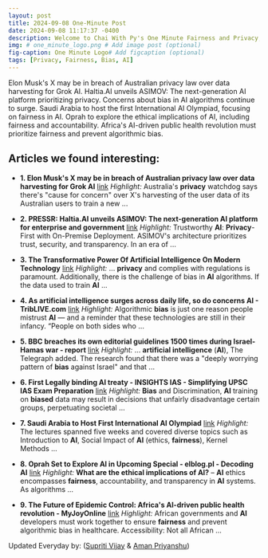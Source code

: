```yaml
---
layout: post
title: 2024-09-08 One-Minute Post
date: 2024-09-08 11:17:37 -0400
description: Welcome to Chai With Py's One Minute Fairness and Privacy, which aims to provide you the current happenings in the world of Fairness, Privacy, and AI.
img: # one_minute_logo.png # Add image post (optional)
fig-caption: One Minute Logo# Add figcaption (optional)
tags: [Privacy, Fairness, Bias, AI]
---
```


Elon Musk's X may be in breach of Australian privacy law over data harvesting for Grok AI. Haltia.AI unveils ASIMOV: The next-generation AI platform prioritizing privacy. Concerns about bias in AI algorithms continue to surge. Saudi Arabia to host the first International AI Olympiad, focusing on fairness in AI. Oprah to explore the ethical implications of AI, including fairness and accountability. Africa's AI-driven public health revolution must prioritize fairness and prevent algorithmic bias.

## Articles we found interesting:

- **1. Elon Musk&#39;s X may be in breach of Australian <b>privacy</b> law over data harvesting for Grok <b>AI</b>** [link](https://www.msn.com/en-us/news/australia/elon-musk-s-x-may-be-in-breach-of-australian-privacy-law-over-data-harvesting-for-grok-ai/ar-BB1qUe1V%3Focid%3DBingNewsVerp)
_Highlight:_ Australia&#39;s <b>privacy</b> watchdog says there&#39;s &quot;cause for concern&quot; over X&#39;s harvesting of the user data of its Australian users to train a new&nbsp;...

- **2. PRESSR: Haltia.<b>AI</b> unveils ASIMOV: The next-generation <b>AI</b> platform for enterprise and government** [link](https://www.tradingview.com/news/reuters.com,2024-09-08:newsml_Zaw1Gl7kv:0-pressr-haltia-ai-unveils-asimov-the-next-generation-ai-platform-for-enterprise-and-government/)
_Highlight:_ Trustworthy <b>AI</b>: <b>Privacy</b>-First with On-Premise Deployment. ASIMOV&#39;s architecture prioritizes trust, security, and transparency. In an era of&nbsp;...

- **3. The Transformative Power Of <b>Artificial Intelligence</b> On Modern Technology** [link](https://www.harlemworldmagazine.com/the-transformative-power-of-artificial-intelligence-on-modern-technology/)
_Highlight:_ ... <b>privacy</b> and complies with regulations is paramount. Additionally, there is the challenge of bias in <b>AI</b> algorithms. If the data used to train <b>AI</b>&nbsp;...

- **4. As <b>artificial intelligence</b> surges across daily life, so do concerns <b>AI</b> - TribLIVE.com** [link](https://triblive.com/business/technology/as-artificial-intelligence-surges-across-daily-life-so-do-concerns-ai/)
_Highlight:_ Algorithmic <b>bias</b> is just one reason people mistrust <b>AI</b> — and a reminder that these technologies are still in their infancy. “People on both sides who&nbsp;...

- **5. BBC breaches its own editorial guidelines 1500 times during Israel-Hamas war - report** [link](https://www.jpost.com/israel-hamas-war/article-819124)
_Highlight:_ ... <b>artificial intelligence</b> (<b>AI</b>), The Telegraph added. The research found that there was a &quot;deeply worrying pattern of <b>bias</b> against Israel&quot; and that&nbsp;...

- **6. First Legally binding <b>AI</b> treaty - INSIGHTS IAS - Simplifying UPSC IAS Exam Preparation** [link](https://www.insightsonindia.com/2024/09/07/first-legally-binding-ai-treaty/)
_Highlight:_ <b>Bias</b> and Discrimination, <b>AI</b> training on <b>biased</b> data may result in decisions that unfairly disadvantage certain groups, perpetuating societal&nbsp;...

- **7. Saudi Arabia to Host First International <b>AI</b> Olympiad** [link](https://english.aawsat.com/technology/5058611-saudi-arabia-host-first-international-ai-olympiad)
_Highlight:_ The lectures spanned five weeks and covered diverse topics such as Introduction to <b>AI</b>, Social Impact of <b>AI</b> (ethics, <b>fairness</b>), Kernel Methods&nbsp;...

- **8. Oprah Set to Explore <b>AI</b> in Upcoming Special - elblog.pl - Decoding <b>AI</b>** [link](https://elblog.pl/2024/09/07/oprah-set-to-explore-ai-in-upcoming-special/)
_Highlight:_ **What are the ethical implications of <b>AI</b>?** – <b>AI</b> ethics encompasses <b>fairness</b>, accountability, and transparency in <b>AI</b> systems. As algorithms&nbsp;...

- **9. The Future of Epidemic Control: Africa&#39;s <b>AI</b>-driven public health revolution - MyJoyOnline** [link](https://www.myjoyonline.com/the-future-of-epidemic-control-africas-ai-driven-public-health-revolution/)
_Highlight:_ African governments and <b>AI</b> developers must work together to ensure <b>fairness</b> and prevent algorithmic bias in healthcare. Accessibility: Not all African&nbsp;...


Updated Everyday by: (<a href="https://supritivijay.github.io/">Supriti Vijay</a> & <a href="https://amanpriyanshu.github.io/">Aman Priyanshu</a>)
